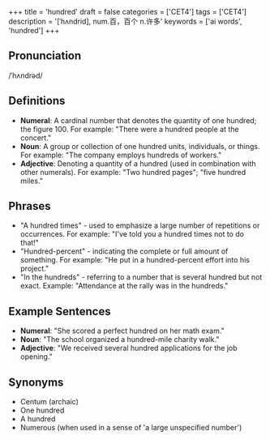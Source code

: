 +++
title = 'hundred'
draft = false
categories = ['CET4']
tags = ['CET4']
description = '[ˈhʌndrid], num.百，百个 n.许多'
keywords = ['ai words', 'hundred']
+++

## Pronunciation
/ˈhʌndrəd/

## Definitions
- **Numeral**: A cardinal number that denotes the quantity of one hundred; the figure 100. For example: "There were a hundred people at the concert."
- **Noun**: A group or collection of one hundred units, individuals, or things. For example: "The company employs hundreds of workers."
- **Adjective**: Denoting a quantity of a hundred (used in combination with other numerals). For example: "Two hundred pages"; "five hundred miles."

## Phrases
- "A hundred times" - used to emphasize a large number of repetitions or occurrences. For example: "I've told you a hundred times not to do that!"
- "Hundred-percent" - indicating the complete or full amount of something. For example: "He put in a hundred-percent effort into his project."
- "In the hundreds" - referring to a number that is several hundred but not exact. Example: "Attendance at the rally was in the hundreds."

## Example Sentences
- **Numeral**: "She scored a perfect hundred on her math exam."
- **Noun**: "The school organized a hundred-mile charity walk."
- **Adjective**: "We received several hundred applications for the job opening."

## Synonyms
- Centum (archaic)
- One hundred
- A hundred
- Numerous (when used in a sense of 'a large unspecified number')
